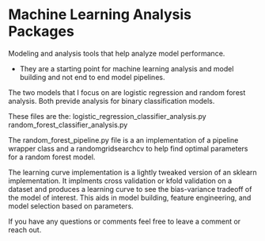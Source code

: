 # Machine Learning Analysis Packages

Modeling and analysis tools that help analyze model performance. 

- They are a starting point for machine learning analysis and model building and not end to end model pipelines.

The two models that I focus on are logistic regression and random forest analysis. Both previde analysis for binary classification models. 

These files are the:
logistic_regression_classifier_analysis.py
random_forest_classifier_analysis.py

The random_forest_pipeline.py file is a an implementation of a pipeline wrapper class and a randomgridsearchcv to help find optimal parameters for a random forest model.

The learning curve implementation is a lightly tweaked version of an sklearn implementation. It implments cross validation or kfold validation on a dataset and produces a learning curve to see the bias-variance tradeoff  of the model of interest. This aids in model building, feature engineering, and model selection based on parameters.

If you have any questions or comments feel free to leave a comment or reach out.

